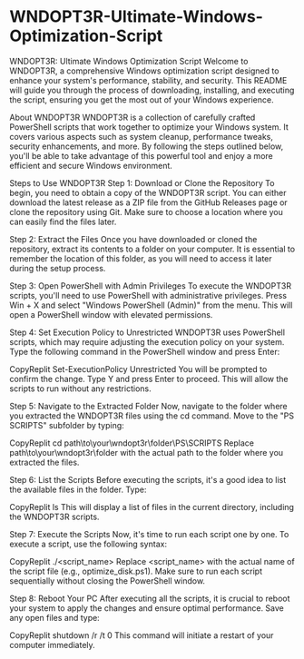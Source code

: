 # WNDOPT3R-Ultimate-Windows-Optimization-Script
WNDOPT3R: Ultimate Windows Optimization Script
Welcome to WNDOPT3R, a comprehensive Windows optimization script designed to enhance your system's performance, stability, and security. This README will guide you through the process of downloading, installing, and executing the script, ensuring you get the most out of your Windows experience.

About WNDOPT3R
WNDOPT3R is a collection of carefully crafted PowerShell scripts that work together to optimize your Windows system. It covers various aspects such as system cleanup, performance tweaks, security enhancements, and more. By following the steps outlined below, you'll be able to take advantage of this powerful tool and enjoy a more efficient and secure Windows environment.

Steps to Use WNDOPT3R
Step 1: Download or Clone the Repository
To begin, you need to obtain a copy of the WNDOPT3R script. You can either download the latest release as a ZIP file from the GitHub Releases page or clone the repository using Git. Make sure to choose a location where you can easily find the files later.

Step 2: Extract the Files
Once you have downloaded or cloned the repository, extract its contents to a folder on your computer. It is essential to remember the location of this folder, as you will need to access it later during the setup process.

Step 3: Open PowerShell with Admin Privileges
To execute the WNDOPT3R scripts, you'll need to use PowerShell with administrative privileges. Press Win + X and select "Windows PowerShell (Admin)" from the menu. This will open a PowerShell window with elevated permissions.

Step 4: Set Execution Policy to Unrestricted
WNDOPT3R uses PowerShell scripts, which may require adjusting the execution policy on your system. Type the following command in the PowerShell window and press Enter:

CopyReplit
Set-ExecutionPolicy Unrestricted
You will be prompted to confirm the change. Type Y and press Enter to proceed. This will allow the scripts to run without any restrictions.

Step 5: Navigate to the Extracted Folder
Now, navigate to the folder where you extracted the WNDOPT3R files using the cd command. Move to the "PS SCRIPTS" subfolder by typing:

CopyReplit
cd path\to\your\wndopt3r\folder\PS\SCRIPTS
Replace path\to\your\wndopt3r\folder with the actual path to the folder where you extracted the files.

Step 6: List the Scripts
Before executing the scripts, it's a good idea to list the available files in the folder. Type:

CopyReplit
ls
This will display a list of files in the current directory, including the WNDOPT3R scripts.

Step 7: Execute the Scripts
Now, it's time to run each script one by one. To execute a script, use the following syntax:

CopyReplit
./<script_name>
Replace <script_name> with the actual name of the script file (e.g., optimize_disk.ps1). Make sure to run each script sequentially without closing the PowerShell window.

Step 8: Reboot Your PC
After executing all the scripts, it is crucial to reboot your system to apply the changes and ensure optimal performance. Save any open files and type:

CopyReplit
shutdown /r /t 0
This command will initiate a restart of your computer immediately.
